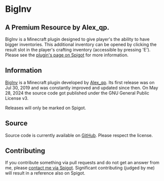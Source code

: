 BigInv
===================
A Premium Resource by Alex_qp.
------------------------------

BigInv is a Minecraft plugin designed to give player's the ability to have bigger inventories. This additional inventory can be opened by clicking the result slot in the player's crafting inventory (accessible by pressing 'E'). Please see the [plugin's page on Spigot](https://www.spigotmc.org/resources/biginv-1-13-x-1-19-x.69257/) for more information.


Information
------------
[BigInv](https://www.spigotmc.org/resources/biginv-1-13-x-1-19-x.69257/) is a Minecraft plugin developed by [Alex_qp](https://www.spigotmc.org/resources/authors/alex_qp.306806/). Its first release was on Jul 30, 2019 and was constantly improved and updated since then. On May 28, 2024 the source code got published under the GNU General Public License v3.

Releases will only be marked on Spigot.

Source
------
Source code is currently available on [GitHub](https://github.com/Alex39099/BigInv). Please respect the license.

Contributing
------
If you contribute something via pull requests and do not get an answer from me, please [contact me via Spigot](https://www.spigotmc.org/resources/authors/alex_qp.306806/). Significant contributing (judged by me) will result in a reference also on Spigot.